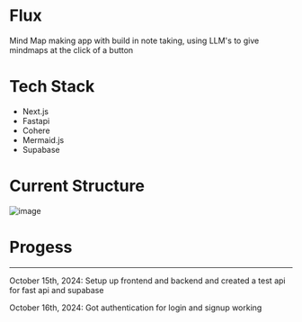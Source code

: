 # Flux
Mind Map making app with build in note taking, using LLM's to give mindmaps at the click of a button

# Tech Stack
- Next.js
- Fastapi
- Cohere
- Mermaid.js
- Supabase

# Current Structure
![image](https://github.com/user-attachments/assets/1438ed1b-6c32-4d05-8ce5-4e0df5b442a1)

# Progess
---
October 15th, 2024: Setup up frontend and backend and created a test api for fast api and supabase

October 16th, 2024: Got authentication for login and signup working
